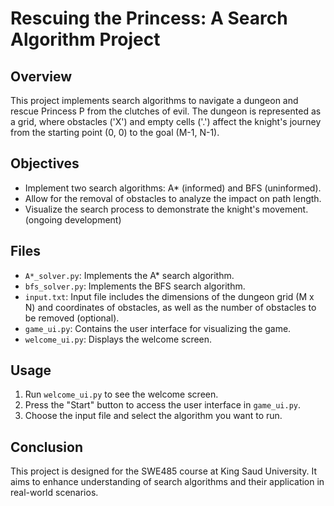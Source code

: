 # Rescuing the Princess: A Search Algorithm Project

## Overview
This project implements search algorithms to navigate a dungeon and rescue Princess P from the clutches of evil. The dungeon is represented as a grid, where obstacles ('X') and empty cells ('.') affect the knight's journey from the starting point (0, 0) to the goal (M-1, N-1).

## Objectives
- Implement two search algorithms: A* (informed) and BFS (uninformed).
- Allow for the removal of obstacles to analyze the impact on path length.
- Visualize the search process to demonstrate the knight's movement. (ongoing development)

## Files
- `A*_solver.py`: Implements the A* search algorithm.
- `bfs_solver.py`: Implements the BFS search algorithm.
- `input.txt`: Input file includes the dimensions of the dungeon grid (M x N) and coordinates of obstacles, as well as the number of obstacles to be removed (optional).
- `game_ui.py`: Contains the user interface for visualizing the game.
- `welcome_ui.py`: Displays the welcome screen.

## Usage
1. Run `welcome_ui.py` to see the welcome screen.
2. Press the "Start" button to access the user interface in `game_ui.py`.
3. Choose the input file and select the algorithm you want to run.

## Conclusion
This project is designed for the SWE485 course at King Saud University. It aims to enhance understanding of search algorithms and their application in real-world scenarios.
